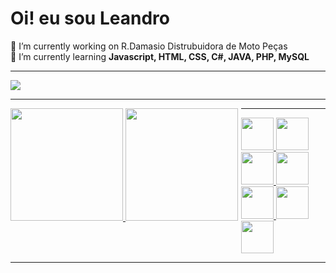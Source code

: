 ### <h1>Oi! eu sou Leandro</h1>

🔭 I’m currently working on R.Damasio Distrubuidora de Moto Peças <br>
🌱 I’m currently learning <strong>Javascript, HTML, CSS, C#, JAVA, PHP, MySQL</strong><hr>

<div>
<a href="mailto:lcostasantos1987@gmail.com"><img src="https://img.shields.io/badge/gmail-%23DD0031.svg?&style=for-the-badge&logo=gmail&logoColor=white"/></a>
</div><hr>

<div style="float:left;margin-right:5px;">
  <a href="https://https://github.com/LCS87">
  <img height="180em" src="https://github-readme-stats.vercel.app/api?username=LCS87&show_icons=true&theme=github_dark&include_all_commits=true&count_private=true"/>
  <img height="180em" src="https://github-readme-stats.vercel.app/api/top-langs/?username=LCS87&layout=compact&langs_count=7&theme=github_dark"/>
  
</div><hr>

  <div>
    <img src="https://cdn.jsdelivr.net/gh/devicons/devicon/icons/javascript/javascript-original.svg" height="52". width="52."/>
    <img src="https://cdn.jsdelivr.net/gh/devicons/devicon/icons/css3/css3-original.svg" height="52". width="52."/>
    <img src="https://cdn.jsdelivr.net/gh/devicons/devicon/icons/html5/html5-original.svg" height="52". width="52."/>
    <img src="https://cdn.jsdelivr.net/gh/devicons/devicon/icons/java/java-original.svg" height="52". width="52."/>
    <img src="https://cdn.jsdelivr.net/gh/devicons/devicon/icons/csharp/csharp-original.svg" height="52". width="52."/>
    <img src="https://cdn.jsdelivr.net/gh/devicons/devicon/icons/php/php-original.svg" height="52". width="52." />
    <img src="https://cdn.jsdelivr.net/gh/devicons/devicon/icons/mysql/mysql-original-wordmark.svg"  height="52". width="52." />
               
      
  </div><hr>
  
  
  
 
